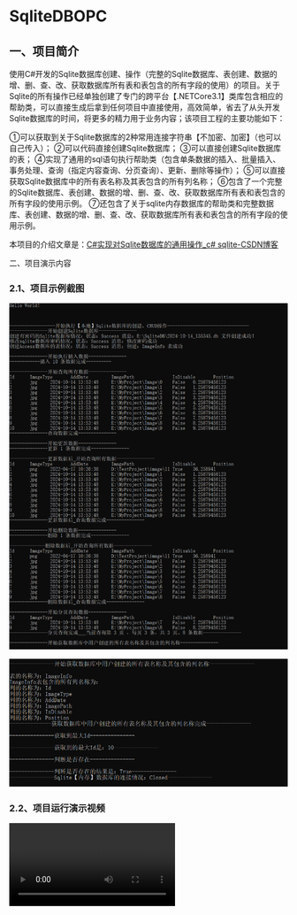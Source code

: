 # SqliteDBOPC
## 一、项目简介

​	使用C#开发的Sqlite数据库创建、操作（完整的Sqlite数据库、表创建、数据的增、删、查、改、获取数据库所有表和表包含的所有字段的使用）的项目。关于Sqlite的所有操作已经单独创建了专门的跨平台【.NETCore3.1】类库包含相应的帮助类，可以直接生成后拿到任何项目中直接使用，高效简单，省去了从头开发Sqlite数据库的时间，将更多的精力用于业务内容；该项目工程的主要功能如下：

①可以获取到关于Sqlite数据库的2种常用连接字符串【不加密、加密】（也可以自己传入）；
②可以代码直接创建Sqlite数据库；
③可以直接创建Sqlite数据库的表；
④实现了通用的sql语句执行帮助类（包含单条数据的插入、批量插入、事务处理、查询（指定内容查询、分页查询）、更新、删除等操作）；
⑤可以直接获取Sqlite数据库中的所有表名称及其表包含的所有列名称；
⑥包含了一个完整的Sqlite数据库、表创建、数据的增、删、查、改、获取数据库所有表和表包含的所有字段的使用示例。
⑦还包含了关于sqlite内存数据库的帮助类和完整数据库、表创建、数据的增、删、查、改、获取数据库所有表和表包含的所有字段的使用示例。

本项目的介绍文章是：[C#实现对Sqlite数据库的通用操作_c# sqlite-CSDN博客](https://coffeemilk.blog.csdn.net/article/details/124356278)

二、项目演示内容

### 2.1、项目示例截图

![Sqlite数据库操作使用示例](.\Sqlite数据库操作使用示例.png)

![Sqlite数据库操作使用示例2](.\Sqlite数据库操作使用示例2.png)

### 2.2、项目运行演示视频

<video src=".\Sqlite数据库操作的完整源码工程和示例.mp4">项目运行示例演示</video>

